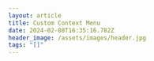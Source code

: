 ```yaml
---
layout: article
title: Custom Context Menu
date: 2024-02-08T16:35:16.782Z
header_image: /assets/images/header.jpg
tags: "[]"
---
```

